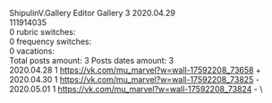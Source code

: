 ShipulinV.Gallery	Editor Gallery 3 2020.04.29\
111914035\
0 rubric switches:\
0 frequency switches:\
0 vacations:\
Total posts amount: 3	Posts dates amount: 3\
2020.04.28 1 https://vk.com/mu_marvel?w=wall-17592208_73658 + \
2020.04.30 1 https://vk.com/mu_marvel?w=wall-17592208_73825 - \
2020.05.01 1 https://vk.com/mu_marvel?w=wall-17592208_73824 - \
